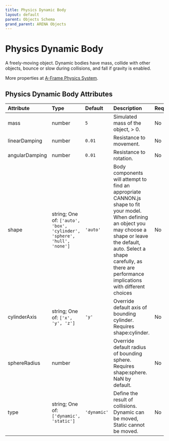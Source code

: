 ```yaml
---
title: Physics Dynamic Body
layout: default
parent: Objects Schema
grand_parent: ARENA Objects
---
```


<!--CAUTION: This file is autogenerated from https://github.com/arenaxr/arena-schemas. Changes made here may be overwritten.-->


Physics Dynamic Body
====================


A freely-moving object. Dynamic bodies have mass, collide with other objects, bounce or slow during collisions, and fall if gravity is enabled.

More properties at <a href='https://github.com/c-frame/aframe-physics-system/blob/master/CannonDriver.md'>A-Frame Physics System</a>.

Physics Dynamic Body Attributes
--------------------------------

|Attribute|Type|Default|Description|Required|
| :--- | :--- | :--- | :--- | :--- |
|mass|number|```5```|Simulated mass of the object, > 0.|No|
|linearDamping|number|```0.01```|Resistance to movement.|No|
|angularDamping|number|```0.01```|Resistance to rotation.|No|
|shape|string; One of: ```['auto', 'box', 'cylinder', 'sphere', 'hull', 'none']```|```'auto'```|Body components will attempt to find an appropriate CANNON.js shape to fit your model. When defining an object you may choose a shape or leave the default, auto. Select a shape carefully, as there are performance implications with different choices|No|
|cylinderAxis|string; One of: ```['x', 'y', 'z']```|```'y'```|Override default axis of bounding cylinder. Requires shape:cylinder.|No|
|sphereRadius|number||Override default radius of bounding sphere. Requires shape:sphere. NaN by default.|No|
|type|string; One of: ```['dynamic', 'static']```|```'dynamic'```|Define the result of collisions. Dynamic can be moved, Static cannot be moved.|No|
